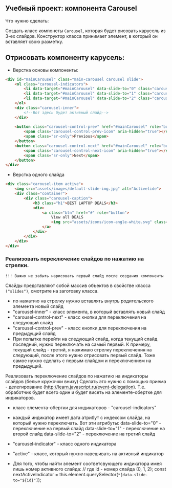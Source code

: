 ## Учебный проект: компонента Carousel ##
Что нужно сделать:

Создать класс компонеты `Carousel`, которая будет рисовать карусель из 3-ех слайдов.
Конструктор класса принимает элемент, в который он вставляет свою разметку.

## Отрисовать компоненту карусель:

* Верстка основы компоненты:

```html
<div id="mainCarousel" class="main-carousel carousel slide">
    <ol class="carousel-indicators">
        <li data-target="#mainCarousel" data-slide-to="0" class="carousel-indicator"></li>
        <li data-target="#mainCarousel" data-slide-to="1" class="carousel-indicator"></li>
        <li data-target="#mainCarousel" data-slide-to="2" class="carousel-indicator"></li>
    </ol>
    <div class="carousel-inner">
        <!--Вот здесь будет активный слайд-->
    </div>
    
    <button class="carousel-control-prev" href="#mainCarousel" role="button" data-slide="prev">
        <span class="carousel-control-prev-icon" aria-hidden="true"></span>
        <span class="sr-only">Previous</span>
    </button>
    <button class="carousel-control-next" href="#mainCarousel" role="button" data-slide="next">
        <span class="carousel-control-next-icon" aria-hidden="true"></span>
        <span class="sr-only">Next</span>
    </button>
</div>
```

* Верстка одного слайда

```html
<div class="carousel-item active">
    <img src="assets/images/default-slide-img.jpg" alt="Activelide">
    <div class="container">
        <div class="carousel-caption">
            <h3 class="h1">BEST LAPTOP DEALS</h3>
            <div>
                <a class="btn" href="#" role="button">
                    View all DEALS
                    <img src="assets/icons/icon-angle-white.svg" class="ml-3" alt="">
                </a>
            </div>
        </div>
    </div>
</div>
```

### Реализовать переключение слайдов по нажатию на стрелки.
`!!! Важно не забыть нарисовать первый слайд после создания компоненты`

Слайды представляют собой массив объектов в свойстве класса `("slides")`, смотрите на заготовку класса.
* по нажатию на стрелку нужно вставлять внутрь родительского элемента новый слайд
* "carousel-inner" - класс элемента, в который вставлять новый слайд
* "carousel-control-next" - класс кнопки для переключения на следующий слайд
* "carousel-control-prev" - класс кнопки для переключения на предыдущий слайд
* При попытке перейти на следующий слайд, когда текущий слайд последний, нужно переключать на самый первый.
К примеру, текущий слайд - третий, я нажимаю стрелку переключения на следующий, после этого нужно отрисовать первый слайд.
Тоже самое нужно сделать с первым слайдом и переключением на предыдущий.

Реализовать переключение слайдов по нажатию на индикаторы слайдов (белые кружочки внизу)
Сделать это нужно с помощью приема - делегирование (http://learn.javascript.ru/event-delegation).
Т.е. обработчик будет всего один и будет висеть на элементе-обертке для индикаторов.
* класс элемента-обертки для индикаторов - "carousel-indicators"
* каждый индикатор имеет дата атрибут с индексом слайда, на который нужно переключать.
Вот эти атрибуты:
data-slide-to="0" - переключение на первый слайд
data-slide-to="1" - переключение на второй слайд
data-slide-to="2" - переключение на третий слайд

* "carousel-indicator" - класс одного индикатора
* "active" - класс, который нужно навешивать на активный индикатор
* Для того, чтобы найти элемент соответсвующего индикатора имея лишь номер активного слайда:
// где id - номер слайда (0, 1, 2);
const nextActiveIndicator = this.element.querySelector(`*[data-slide-to="${id}"]`);
